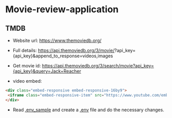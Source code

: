 # Movie-review-application

## TMDB

-   Website url: https://www.themoviedb.org/

-   Full details: https://api.themoviedb.org/3/movie/<movie-id>?api_key={api_key}&append_to_response=videos,images

-   Get movie id: https://api.themoviedb.org/3/search/movie?api_key={api_key}&query=Jack+Reacher

-   video embed:

```HTML
<div class="embed-responsive embed-responsive-16by9">
 <iframe class="embed-responsive-item" src="https://www.youtube.com/embed/<video-key>?rel=0" allowfullscreen></iframe>
</div>
```

-   Read [.env_sample](.env_sample) and create a [.env](.env) file and do the necessary changes.
